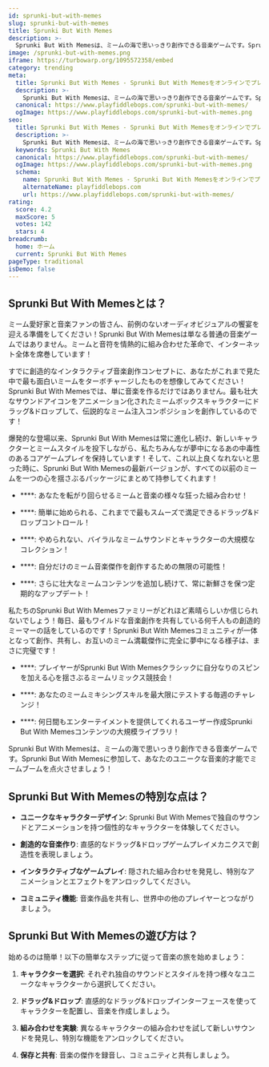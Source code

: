 ```yaml
---
id: sprunki-but-with-memes
slug: sprunki-but-with-memes
title: Sprunki But With Memes
description: >-
  Sprunki But With Memesは、ミームの海で思いっきり創作できる音楽ゲームです。Sprunki But With Memesに参加して、あなたのユニークな音楽的才能でミームブームを点火させましょう！
image: /sprunki-but-with-memes.png
iframe: https://turbowarp.org/1095572358/embed
category: trending
meta:
  title: Sprunki But With Memes - Sprunki But With Memesをオンラインでプレイ
  description: >-
    Sprunki But With Memesは、ミームの海で思いっきり創作できる音楽ゲームです。Sprunki But With Memesに参加して、あなたのユニークな音楽的才能でミームブームを点火させましょう！
  canonical: https://www.playfiddlebops.com/sprunki-but-with-memes/
  ogImage: https://www.playfiddlebops.com/sprunki-but-with-memes.png
seo:
  title: Sprunki But With Memes - Sprunki But With Memesをオンラインでプレイ
  description: >-
    Sprunki But With Memesは、ミームの海で思いっきり創作できる音楽ゲームです。Sprunki But With Memesに参加して、あなたのユニークな音楽的才能でミームブームを点火させましょう！
  keywords: Sprunki But With Memes
  canonical: https://www.playfiddlebops.com/sprunki-but-with-memes/
  ogImage: https://www.playfiddlebops.com/sprunki-but-with-memes.png
  schema:
    name: Sprunki But With Memes - Sprunki But With Memesをオンラインでプレイ
    alternateName: playfiddlebops.com
    url: https://www.playfiddlebops.com/sprunki-but-with-memes/
rating:
  score: 4.2
  maxScore: 5
  votes: 142
  stars: 4
breadcrumb:
  home: ホーム
  current: Sprunki But With Memes
pageType: traditional
isDemo: false
---
```


## Sprunki But With Memesとは？

ミーム愛好家と音楽ファンの皆さん、前例のないオーディオビジュアルの饗宴を迎える準備をしてください！Sprunki But With Memesは単なる普通の音楽ゲームではありません。ミームと音符を情熱的に組み合わせた革命で、インターネット全体を席巻しています！

すでに創造的なインタラクティブ音楽創作コンセプトに、あなたがこれまで見た中で最も面白いミームをターボチャージしたものを想像してみてください！Sprunki But With Memesでは、単に音楽を作るだけではありません。最も壮大なサウンドアイコンをアニメーション化されたミームボックスキャラクターにドラッグ&ドロップして、伝説的なミーム注入コンポジションを創作しているのです！

爆発的な登場以来、Sprunki But With Memesは常に進化し続け、新しいキャラクターとミームスタイルを投下しながら、私たちみんなが夢中になるあの中毒性のあるコアゲームプレイを保持しています！そして、これ以上良くなれないと思った時に、Sprunki But With Memesの最新バージョンが、すべての以前のミームを一つの心を揺さぶるパッケージにまとめて持参してくれます！

- ****: あなたを転がり回らせるミームと音楽の様々な狂った組み合わせ！

- ****: 簡単に始められる、これまでで最もスムーズで満足できるドラッグ&ドロップコントロール！

- ****: やめられない、バイラルなミームサウンドとキャラクターの大規模なコレクション！

- ****: 自分だけのミーム音楽傑作を創作するための無限の可能性！

- ****: さらに壮大なミームコンテンツを追加し続けて、常に新鮮さを保つ定期的なアップデート！

私たちのSprunki But With Memesファミリーがどれほど素晴らしいか信じられないでしょう！毎日、最もワイルドな音楽創作を共有している何千人もの創造的ミーマーの話をしているのです！Sprunki But With Memesコミュニティが一体となって創作、共有し、お互いのミーム満載傑作に完全に夢中になる様子は、まさに完璧です！

- ****: プレイヤーがSprunki But With Memesクラシックに自分なりのスピンを加える心を揺さぶるミームリミックス競技会！

- ****: あなたのミームミキシングスキルを最大限にテストする毎週のチャレンジ！

- ****: 何日間もエンターテイメントを提供してくれるユーザー作成Sprunki But With Memesコンテンツの大規模ライブラリ！

Sprunki But With Memesは、ミームの海で思いっきり創作できる音楽ゲームです。Sprunki But With Memesに参加して、あなたのユニークな音楽的才能でミームブームを点火させましょう！

## Sprunki But With Memesの特別な点は？

- **ユニークなキャラクターデザイン**: Sprunki But With Memesで独自のサウンドとアニメーションを持つ個性的なキャラクターを体験してください。

- **創造的な音楽作り**: 直感的なドラッグ&ドロップゲームプレイメカニクスで創造性を表現しましょう。

- **インタラクティブなゲームプレイ**: 隠された組み合わせを発見し、特別なアニメーションとエフェクトをアンロックしてください。

- **コミュニティ機能**: 音楽作品を共有し、世界中の他のプレイヤーとつながりましょう。

## Sprunki But With Memesの遊び方は？

始めるのは簡単！以下の簡単なステップに従って音楽の旅を始めましょう：

1. **キャラクターを選択**: それぞれ独自のサウンドとスタイルを持つ様々なユニークなキャラクターから選択してください。

1. **ドラッグ&ドロップ**: 直感的なドラッグ&ドロップインターフェースを使ってキャラクターを配置し、音楽を作成しましょう。

1. **組み合わせを実験**: 異なるキャラクターの組み合わせを試して新しいサウンドを発見し、特別な機能をアンロックしてください。

1. **保存と共有**: 音楽の傑作を録音し、コミュニティと共有しましょう。